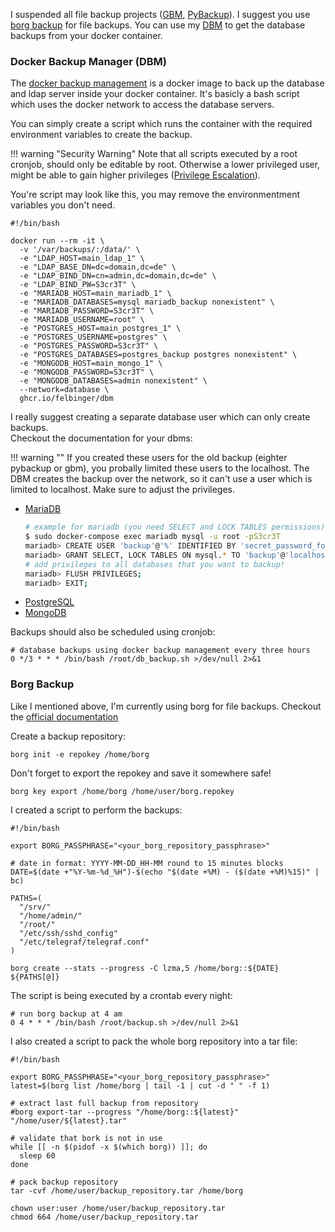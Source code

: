 I suspended all file backup projects ([GBM](https://github.com/felbinger/GBM), [PyBackup](https://github.com/felbinger/PyBackup)). 
I suggest you use [borg backup](https://borgbackup.readthedocs.io/en/stable/) for file backups. You can use my [DBM](https://github.com/felbinger/dbm) to get the database backups from your docker container.

### Docker Backup Manager (DBM)
The [docker backup management](https://github.com/felbinger/dbm) is a docker image to back up the database and ldap server inside your docker container. 
It's basicly a bash script which uses the docker network to access the database servers.  

You can simply create a script which runs the container with the required environment variables to create the backup.  

!!! warning "Security Warning"
    Note that all scripts executed by a root cronjob, should only be editable by root. Otherwise a lower privileged user, might be able to gain higher privileges ([Privilege Escalation](https://en.wikipedia.org/wiki/Privilege_escalation)).  

You're script may look like this, you may remove the environmentment variables you don't need.  

```shell
#!/bin/bash

docker run --rm -it \
  -v '/var/backups/:/data/' \
  -e "LDAP_HOST=main_ldap_1" \
  -e "LDAP_BASE_DN=dc=domain,dc=de" \
  -e "LDAP_BIND_DN=cn=admin,dc=domain,dc=de" \
  -e "LDAP_BIND_PW=S3cr3T" \
  -e "MARIADB_HOST=main_mariadb_1" \
  -e "MARIADB_DATABASES=mysql mariadb_backup nonexistent" \
  -e "MARIADB_PASSWORD=S3cr3T" \
  -e "MARIADB_USERNAME=root" \
  -e "POSTGRES_HOST=main_postgres_1" \
  -e "POSTGRES_USERNAME=postgres" \
  -e "POSTGRES_PASSWORD=S3cr3T" \
  -e "POSTGRES_DATABASES=postgres_backup postgres nonexistent" \
  -e "MONGODB_HOST=main_mongo_1" \
  -e "MONGODB_PASSWORD=S3cr3T" \
  -e "MONGODB_DATABASES=admin nonexistent" \
  --network=database \
  ghcr.io/felbinger/dbm
```

I really suggest creating a separate database user which can only create backups.  
Checkout the documentation for your dbms:

!!! warning ""
    If you created these users for the old backup (eighter pybackup or gbm), you probally limited these users to the localhost. 
    The DBM creates the backup over the network, so it can't use a user which is limited to localhost. Make sure to adjust the privileges.

- [MariaDB](https://mariadb.com/kb/en/create-user/)
  ```bash
  # example for mariadb (you need SELECT and LOCK TABLES permissions)
  $ sudo docker-compose exec mariadb mysql -u root -pS3cr3T
  mariadb> CREATE USER 'backup'@'%' IDENTIFIED BY 'secret_password_for_backup_user';
  mariadb> GRANT SELECT, LOCK TABLES ON mysql.* TO 'backup'@'localhost';
  # add privileges to all databases that you want to backup!
  mariadb> FLUSH PRIVILEGES;
  mariadb> EXIT;
  ```
- [PostgreSQL](https://www.postgresql.org/docs/8.0/sql-createuser.html)
- [MongoDB](https://docs.mongodb.com/manual/reference/method/db.createUser/)

Backups should also be scheduled using cronjob:
```
# database backups using docker backup management every three hours
0 */3 * * * /bin/bash /root/db_backup.sh >/dev/null 2>&1
```

### Borg Backup
Like I mentioned above, I'm currently using borg for file backups. Checkout the [official documentation](https://borgbackup.readthedocs.io/en/stable/#easy-to-use)

Create a backup repository:
```shell
borg init -e repokey /home/borg
```

Don't forget to export the repokey and save it somewhere safe!
```shell
borg key export /home/borg /home/user/borg.repokey
```

I created a script to perform the backups:
```shell
#!/bin/bash

export BORG_PASSPHRASE="<your_borg_repository_passphrase>"

# date in format: YYYY-MM-DD_HH-MM round to 15 minutes blocks
DATE=$(date +"%Y-%m-%d_%H")-$(echo "$(date +%M) - ($(date +%M)%15)" | bc)

PATHS=(
  "/srv/"
  "/home/admin/"
  "/root/"
  "/etc/ssh/sshd_config"
  "/etc/telegraf/telegraf.conf"
)

borg create --stats --progress -C lzma,5 /home/borg::${DATE} ${PATHS[@]}
```

The script is being executed by a crontab every night:
```
# run borg backup at 4 am
0 4 * * * /bin/bash /root/backup.sh >/dev/null 2>&1
```

I also created a script to pack the whole borg repository into a tar file:
```shell
#!/bin/bash

export BORG_PASSPHRASE="<your_borg_repository_passphrase>"
latest=$(borg list /home/borg | tail -1 | cut -d " " -f 1)

# extract last full backup from repository
#borg export-tar --progress "/home/borg::${latest}" "/home/user/${latest}.tar"

# validate that bork is not in use
while [[ -n $(pidof -x $(which borg)) ]]; do
  sleep 60
done

# pack backup repository
tar -cvf /home/user/backup_repository.tar /home/borg

chown user:user /home/user/backup_repository.tar
chmod 664 /home/user/backup_repository.tar
```
